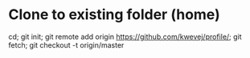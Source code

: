 # Clone to existing folder (home)

cd; 
git init; 
git remote add origin https://github.com/kwevej/profile/; 
git fetch; 
git checkout -t origin/master
